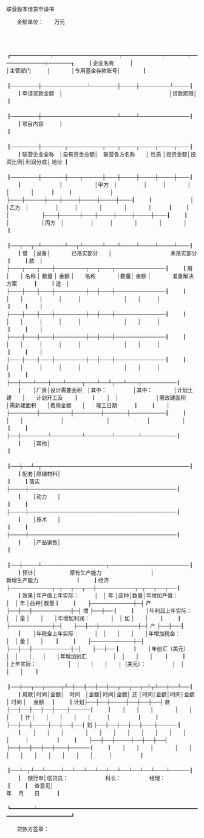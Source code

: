 



联营股本借贷申请书



 

　　金额单位：　　万元

　　


　　┏━━━━━━━┯━━━━━━━━━━━━┯━━━━━━━┯━━━━┯━━━━━━━━┯━━━━┓
　　┃企业名称　　　│　　　　　　　　　　　　│主管部门　　　│　　　　│专用基金存款账号│　　　　┃
　　┠───────┼────────────┴───────┼────┼────────┴────┨
　　┃申请贷款金额　│　　　　　　　　　　　　　　　　　　　　│贷款期限│　　　　　　　　　　　　　┃
　　┠───────┼────────────────────┴────┴─────────────┨
　　┃项目内容　　　│　　　　　　　　　　　　　　　　　　　　　　　　　　　　　　　　　　　　　　　┃
　　┠───────┼──────┬─────────┬───┬────┬────┬────┬───┨
　　┃联营企业全称　│自有资金总额│　联营各方名称　　│ 性质 │投资金额│投资比例│利润分成│ 地址 ┃
　　┠───────┼──────┼───┬─────┼───┼────┼────┼────┼───┨
　　┃　　　　　　　│　　　　　　│甲方　│　　　　　│　　　│　　　　│　　　　│　　　　│　　　┃
　　┃　　　　　　　│　　　　　　├───┼─────┼───┼────┼────┼────┼───┨
　　┃　　　　　　　│　　　　　　│乙方　│　　　　　│　　　│　　　　│　　　　│　　　　│　　　┃
　　┃　　　　　　　│　　　　　　├───┼─────┼───┼────┼────┼────┼───┨
　　┃　　　　　　　│　　　　　　│丙方　│　　　　　│　　　│　　　　│　　　　│　　　　│　　　┃
　　┠──┬──┬─┴──────┴──┬┴─────┴───┴────┴────┴────┴───┨
　　┃借　│设备│　　　　已落实部分　　│　　　　　　　　　　　未落实部分　　　　　　　　　　　　　┃
　　┃款　│　　├───┬───┬───┼────────┬──┬───┬─────────────┨
　　┃用　│　　│ 名称 │ 数量 │ 金额 │　　名称　　　　│数量│ 金额 │　　　　准备解决方案　　　┃
　　┃途　│　　├───┼───┼───┼────────┼──┼───┼─────────────┨
　　┃　　│　　│　　　│　　　│　　　│　　　　　　　　│　　│　　　│　　　　　　　　　　　　　┃
　　┃　　│　　├───┼───┼───┼────────┼──┼───┼─────────────┨
　　┃　　│　　│　　　│　　　│　　　│　　　　　　　　│　　│　　　│　　　　　　　　　　　　　┃
　　┃　　│　　├───┼───┼───┼────────┼──┼───┼─────────────┨
　　┃　　│　　│　　　│　　　│　　　│　　　　　　　　│　　│　　　│　　　　　　　　　　　　　┃
　　┃　　│　　├───┼───┼───┼────────┼──┼───┼─────────────┨
　　┃　　│　　│　　　│　　　│　　　│　　　　　　　　│　　│　　　│　　　　　　　　　　　　　┃
　　┃　　├──┼───┴───┼───┴────┬───┴──┴┬──┴───┬─────────┨
　　┃　　│厂房│设计需要面积　│其中：　　　　　│其中：　　　　│计划土建　　│　　计划开工及　　┃
　　┃　　│　│　　　　　　　│需改建面积　　　│需新建面积　　│费用金额　　│　　竣工日期　　　┃
　　┃　　│　　├───────┼────────┼───────┼──────┼─────────┨
　　┃　　│　　│　　　　　　　│　　　　　　　　│　　　　　　　│　　　　　　│　　　　　　　　　┃
　　┃　　├──┼───────┴────────┴───────┴──────┴─────────┨
　　┃　　│其他│　　　　　　　　　　　　　　　　　　　　　　　　　　　　　　　　　　　　　　　　　┃
　　┠──┼──┴─┬───────────────────────────────────────┨
　　┃配套│原辅材料│　　　　　　　　　　　　　　　　　　　　　　　　　　　　　　　　　　　　　　　┃
　　┃落实├────┼───────────────────────────────────────┨
　　┃　　│动力　　│　　　　　　　　　　　　　　　　　　　　　　　　　　　　　　　　　　　　　　　┃
　　┃　　├────┼───────────────────────────────────────┨
　　┃　　│技术　　│　　　　　　　　　　　　　　　　　　　　　　　　　　　　　　　　　　　　　　　┃
　　┃　　├────┼───────────────────────────────────────┨
　　┃　　│产品销售│　　　　　　　　　　　　　　　　　　　　　　　　　　　　　　　　　　　　　　　┃
　　┠──┼────┴─────────────────┬─────────────────────┨
　　┃预计│　　　　　　 原有生产能力　　　　　　　　　 │　　　　　　　　新增生产能力　　　　　　　┃
　　┃经济├───────────┬─┬──┬──┬──┼──────────┬─┬──┬──┬──┨
　　┃效果│年产值上年实际：　　　│　│ 年 │品种│数量│年增加产值：　　　　│　│ 年 │品种│数量┃
　　┃　　├───────────┼─┤ 产 ├──┼──┼──────────┼─┤ 增 ├──┼──┨
　　┃　　│年利润上年实际：　　　│　│ 量 │　　│　　│年增加利润：　　　　│　│ 加 │　　│　　┃
　　┃　　├───────────┼─┤　　├──┼──┼──────────┼─┤ 产 ├──┼──┨
　　┃　　│年税金上年实际：　　　│　│　　│　　│　　│年增加税金：　　　　│　│ 量 │　　│　　┃
　　┃　　├───────────┼─┤　　├──┼──┼──────────┼─┤　　├──┼──┨
　　┃　　│年创汇（美元）　　　　│　│　　│　　│　　│年增加创汇　　　　　│　│　　│　　│　　┃
　　┃　　│上年实际：　　　　　　│　│　　│　　│　　│（美元）：　　　　　│　│　　│　　│　　┃
　　┠──┼──┬──┬────┬┴─┼──┼──┼──┼──┬──┬──┬─┴┬┴──┼──┴──┨
　　┃用款│时间│金额│　时间　│金额│时间│金额│ 还 │时间│金额│时间│金额│ 时间 │　 金额　 ┃
　　┃计划├──┼──┼────┼──┼──┼──┤ 款 ├──┼──┼──┼──┼───┼─────┨
　　┃　　│　　│　　│　　　　│　　│　　│　　│ 计 │　　│　　│　　│　　│　　　│　　　　　┃
　　┃　　├──┼──┼────┼──┼──┼──┤ 划 ├──┼──┼──┼──┼───┼─────┨
　　┃　　│　　│　　│　　　　│　　│　　│　　│　　│　　│　　│　　│　　│　　　│　　　　　┃
　　┃　　├──┼──┼────┼──┼──┼──┤　　├──┼──┼──┼──┼───┼─────┨
　　┃　　│　　│　　│　　　　│　　│　　│　　│　　│　　│　　│　　│　　│　　　│　　　　　┃
　　┠──┴─┬┴──┴────┴──┴──┴──┴──┴──┴──┴──┴──┴───┴─────┨
　　┃　银行审│信贷员：　　　　　　　科长：　　　　　 经理：　　　　　　　　　　　　　　　　　　　 ┃
　　┃　查意见│　　　　　　　　　　　　　　　　　　　　　　　　　　　　　　　　 年　 月　　日　　　┃
　　┗━━━━┷━━━━━━━━━━━━━━━━━━━━━━━━━━━━━━━━━━━━━━━━━━┛
　　


　　贷款方签章：
